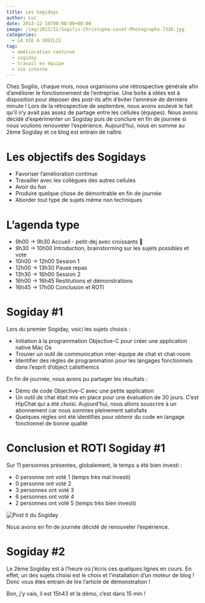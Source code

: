 ```yaml
---
title: Les Sogidays
author: Luc
date: 2013-12-18T08:08:00+00:00
image: /img/2013/12/Sogilis-Christophe-Levet-Photographe-7326.jpg
categories:
  - LA VIE À SOGILIS
tag:
  - amélioration continue
  - sogiday
  - travail en équipe
  - vie interne
---
```


Chez Sogilis, chaque mois, nous organisons une rétrospective générale afin d’améliorer le fonctionnement de l’entreprise. Une boite à idées est à disposition pour déposer des post-its afin d’éviter l’amnésie de dernière minute ! Lors de la rétrospective de septembre, nous avons soulevé le fait qu’il n’y avait pas assez de partage entre les cellules (équipes). Nous avons décidé d’expérimenter un Sogiday puis de conclure en fin de journée si nous voulions renouveler l’expérience. Aujourd’hui, nous en somme au 2ème Sogiday et ce blog est entrain de naître.

# Les objectifs des Sogidays

- Favoriser l’amélioration continue
- Travailler avec les collègues des autres cellules
- Avoir du fun
- Produire quelque chose de démontrable en fin de journée
- Aborder tout type de sujets même non techniques

# L’agenda type

- 9h00 -> 9h30 Accueil - petit-dej avec croissants 🙂
- 9h30 -> 10h00 Introduction, brainstorming sur les sujets possibles et vote
- 10h00 -> 12h00 Session 1
- 12h00 -> 13h30 Pause repas
- 13h30 -> 16h00 Session 2
- 16h00 -> 16h45 Restitutions et démonstrations
- 16h45 -> 17h00 Conclusion et ROTI

# Sogiday #1

Lors du premier Sogiday, voici les sujets choisis :

- Initiation à la programmation Objective-C pour créer une application native Mac Os
- Trouver un outil de communication inter-équipe de chat et chat-room
- Identifier des règles de programmation pour les langages fonctionnels dans l’esprit d’object calisthenics

En fin de journée, nous avons pu partager les résultats :

- Démo de code Objective-C avec une petite application
- Un outil de chat était mis en place pour une évaluation de 30 jours. C’est HipChat qui a été choisi. Aujourd’hui, nous allons souscrire à un abonnement car nous sommes pleinement satisfaits
- Quelques règles ont été identifiés pour obtenir du code en langage fonctionnel de bonne qualité

# Conclusion et ROTI Sogiday #1

Sur 11 personnes présentes, globalement, le temps a été bien investi :

- 0 personne ont voté 1 (temps très mal investi)
- 0 personne ont voté 2
- 3 personnes ont voté 3
- 6 personnes ont voté 4
- 2 personnes ont voté 5 (temps très bien investi)

![](/img/Sogiday-post-it.jpg "Post it du Sogiday")

Nous avons en fin de journée décidé de renouveler l’expérience.

# Sogiday #2

Le 2ème Sogiday est à l’heure où j’écris ces quelques lignes en cours. En effet, un des sujets choisi est le choix et l’installation d’un moteur de blog ! Donc vous êtes entrain de lire l’article de démonstration !

Bon, j’y vais, il est 15h43 et la démo, c’est dans 15 min !
